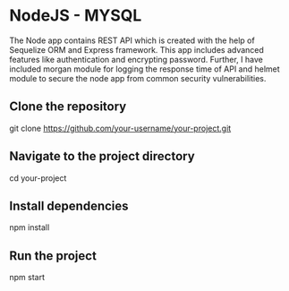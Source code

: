 
# NodeJS - MYSQL

The Node app contains REST API which is created with the help of Sequelize ORM and Express framework. This app includes advanced features like authentication and encrypting password. Further, I have included morgan module for logging the response time of API and helmet module to secure the node app from common security vulnerabilities.






## Clone the repository
git clone https://github.com/your-username/your-project.git

## Navigate to the project directory
cd your-project

## Install dependencies
npm install


## Run the project
npm start
